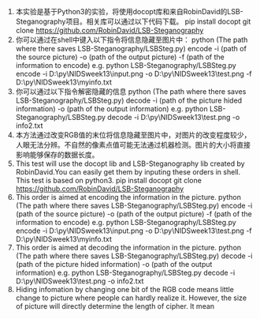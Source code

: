 1. 本实验是基于Python3的实验，将使用docopt库和来自RobinDavid的LSB-Steganography项目。相关库可以通过以下代码下载。
    pip install docopt
    git clone https://github.com/RobinDavid/LSB-Steganography
2. 你可以通过在shell中键入以下指令将信息隐藏至图片中：
    python (The path where there saves LSB-Steganography/LSBSteg.py) encode -i (path of the source picture) -o (path of the output picture) -f (path of the information to encode)
    e.g. python LSB-Steganography/LSBSteg.py encode -i D:\py\NIDSweek13\input.png -o D:\py\NIDSweek13\test.png -f D:\py\NIDSweek13\myinfo.txt
3. 你可以通过以下指令解密隐藏的信息
    python (The path where there saves LSB-Steganography/LSBSteg.py) decode -i (path of the picture hided information) -o (path of the output information)
    e.g. python LSB-Steganography/LSBSteg.py decode -i D:\py\NIDSweek13\test.png -o info2.txt
4. 本方法通过改变RGB值的末位将信息隐藏至图片中，对图片的改变程度较少，人眼无法分辨。不自然的像素点值可能无法通过机器检测。图片的大小将直接影响能够保存的数据长度。
1.  This test will use the docopt lib and LSB-Steganography lib created by RobinDavid.You can easily get them by inputing these orders in shell. This test is based on python3.
    pip install docopt
    git clone https://github.com/RobinDavid/LSB-Steganography
2.  This order is aimed at encoding the information in the picture.
    python (The path where there saves LSB-Steganography/LSBSteg.py) encode -i (path of the source picture) -o (path of the output picture) -f (path of the information to encode)
    e.g. python LSB-Steganography/LSBSteg.py encode -i D:\py\NIDSweek13\input.png -o D:\py\NIDSweek13\test.png -f D:\py\NIDSweek13\myinfo.txt
3. This order is aimed at decoding the information in the picture.
    python (The path where there saves LSB-Steganography/LSBSteg.py) decode -i (path of the picture hided information) -o (path of the output information)
    e.g. python LSB-Steganography/LSBSteg.py decode -i D:\py\NIDSweek13\test.png -o info2.txt
4. Hiding infomation by changing one bit of the RGB code means little change to picture where people can hardly realize it. However, the size of picture will directly determine the length of cipher. It mean